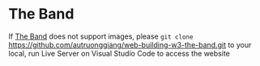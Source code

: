 # The Band

If [The Band](https://autruonggiang.github.io/web-building-w3-the-band/) does not support images, please `git clone` https://github.com/autruonggiang/web-building-w3-the-band.git to your local, run Live Server on Visual Studio Code to access the website
